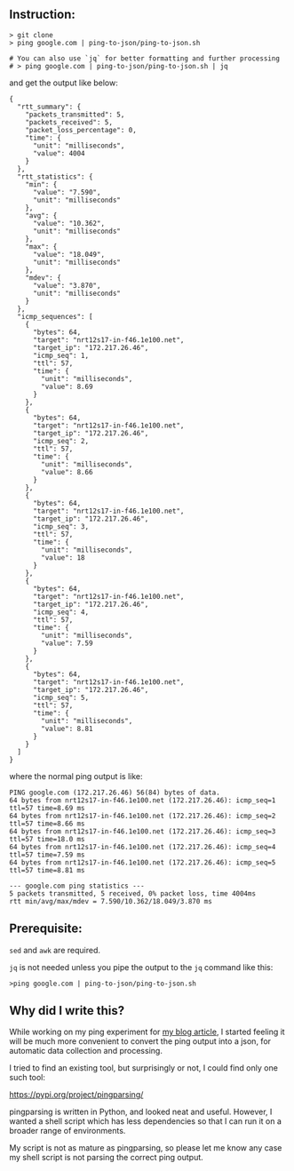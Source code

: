 ## Instruction:

```
> git clone 
> ping google.com | ping-to-json/ping-to-json.sh

# You can also use `jq` for better formatting and further processing 
# > ping google.com | ping-to-json/ping-to-json.sh | jq
```

and get the output like below:

```
{
  "rtt_summary": {
    "packets_transmitted": 5,
    "packets_received": 5,
    "packet_loss_percentage": 0,
    "time": {
      "unit": "milliseconds",
      "value": 4004
    }
  },
  "rtt_statistics": {
    "min": {
      "value": "7.590",
      "unit": "milliseconds"
    },
    "avg": {
      "value": "10.362",
      "unit": "milliseconds"
    },
    "max": {
      "value": "18.049",
      "unit": "milliseconds"
    },
    "mdev": {
      "value": "3.870",
      "unit": "milliseconds"
    }
  },
  "icmp_sequences": [
    {
      "bytes": 64,
      "target": "nrt12s17-in-f46.1e100.net",
      "target_ip": "172.217.26.46",
      "icmp_seq": 1,
      "ttl": 57,
      "time": {
        "unit": "milliseconds",
        "value": 8.69
      }
    },
    {
      "bytes": 64,
      "target": "nrt12s17-in-f46.1e100.net",
      "target_ip": "172.217.26.46",
      "icmp_seq": 2,
      "ttl": 57,
      "time": {
        "unit": "milliseconds",
        "value": 8.66
      }
    },
    {
      "bytes": 64,
      "target": "nrt12s17-in-f46.1e100.net",
      "target_ip": "172.217.26.46",
      "icmp_seq": 3,
      "ttl": 57,
      "time": {
        "unit": "milliseconds",
        "value": 18
      }
    },
    {
      "bytes": 64,
      "target": "nrt12s17-in-f46.1e100.net",
      "target_ip": "172.217.26.46",
      "icmp_seq": 4,
      "ttl": 57,
      "time": {
        "unit": "milliseconds",
        "value": 7.59
      }
    },
    {
      "bytes": 64,
      "target": "nrt12s17-in-f46.1e100.net",
      "target_ip": "172.217.26.46",
      "icmp_seq": 5,
      "ttl": 57,
      "time": {
        "unit": "milliseconds",
        "value": 8.81
      }
    }
  ]
}
```

where the normal ping output is like:

```
PING google.com (172.217.26.46) 56(84) bytes of data.
64 bytes from nrt12s17-in-f46.1e100.net (172.217.26.46): icmp_seq=1 ttl=57 time=8.69 ms
64 bytes from nrt12s17-in-f46.1e100.net (172.217.26.46): icmp_seq=2 ttl=57 time=8.66 ms
64 bytes from nrt12s17-in-f46.1e100.net (172.217.26.46): icmp_seq=3 ttl=57 time=18.0 ms
64 bytes from nrt12s17-in-f46.1e100.net (172.217.26.46): icmp_seq=4 ttl=57 time=7.59 ms
64 bytes from nrt12s17-in-f46.1e100.net (172.217.26.46): icmp_seq=5 ttl=57 time=8.81 ms

--- google.com ping statistics ---
5 packets transmitted, 5 received, 0% packet loss, time 4004ms
rtt min/avg/max/mdev = 7.590/10.362/18.049/3.870 ms
```

## Prerequisite:

`sed` and `awk` are required. 

`jq` is not needed unless you pipe the output to the `jq` command like this:

```
>ping google.com | ping-to-json/ping-to-json.sh
```

## Why did I write this?

While working on my ping experiment for [my blog article](https://richardimaoka.github.io/blog/network-latency-analysis-with-ping-aws/), I started feeling it will be much more convenient to convert the ping output into a json, for automatic data collection and processing.

I tried to find an existing tool, but surprisingly or not, I could find only one such tool:

https://pypi.org/project/pingparsing/

pingparsing is written in Python, and looked neat and useful. However, I wanted a shell script which has less dependencies so that I can run it on a broader range of environments.

My script is not as mature as pingparsing, so please let me know any case my shell script is not parsing the correct ping output.
